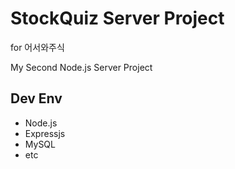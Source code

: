 # StockQuiz Server Project
for 어서와주식

My Second Node.js Server Project

## Dev Env
- Node.js
- Expressjs
- MySQL
- etc
